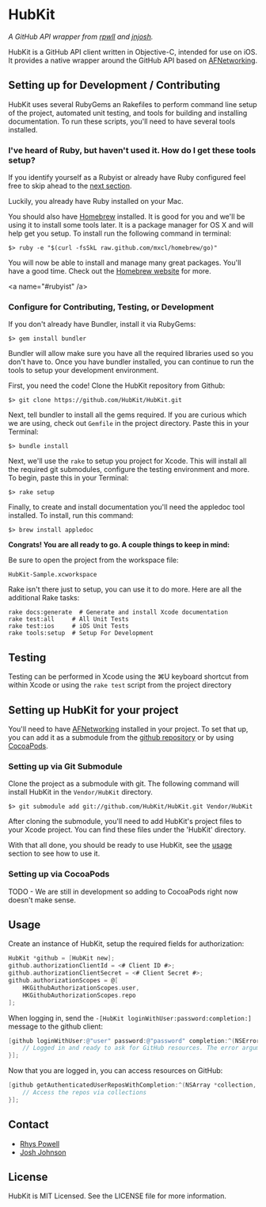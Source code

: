 # HubKit

*A GitHub API wrapper from [rpwll](http://github.com/rpwll) and [jnjosh](http://github.com/jnjosh).*

HubKit is a GitHub API client written in Objective-C, intended for use on iOS. It provides a native wrapper around the GitHub API based on [AFNetworking][afn].

## Setting up for Development / Contributing

HubKit uses several RubyGems an Rakefiles to perform command line setup of the project, automated unit testing, and tools for building and installing documentation. To run these scripts, you'll need to have several tools installed. 

### I've heard of Ruby, but haven't used it. How do I get these tools setup? ###

If you identify yourself as a Rubyist or already have Ruby configured feel free to skip ahead to the [next section](#rubyist).

Luckily, you already have Ruby installed on your Mac.

You should also have [Homebrew](http://mxcl.github.com/homebrew) installed. It is good for you and we'll be using it to install some tools later. It is a package manager for OS X and will help get you setup. To install run the following command in terminal:

    $> ruby -e "$(curl -fsSkL raw.github.com/mxcl/homebrew/go)"

You will now be able to install and manage many great packages. You'll have a good time. Check out the [Homebrew website](http://mxcl.github.com/homebrew/) for more.

<a name="#rubyist" /a>
### Configure for Contributing, Testing, or Development

If you don't already have Bundler, install it via RubyGems:

    $> gem install bundler

Bundler will allow make sure you have all the required libraries used so you don't have to. Once you have bundler installed, you can continue to run the tools to setup your development environment.

First, you need the code! Clone the HubKit repository from Github:
    
    $> git clone https://github.com/HubKit/HubKit.git

Next, tell bundler to install all the gems required. If you are curious which we are using, check out `Gemfile` in the project directory. Paste this in your Terminal:

    $> bundle install

Next, we'll use the `rake` to setup you project for Xcode. This will install all the required git submodules, configure the testing environment and more. To begin, paste this in your Terminal:

    $> rake setup

Finally, to create and install documentation you'll need the appledoc tool installed. To install, run this command:

    $> brew install appledoc

__Congrats! You are all ready to go. A couple things to keep in mind:__

Be sure to open the project from the workspace file: 

    HubKit-Sample.xcworkspace

Rake isn't there just to setup, you can use it to do more. Here are all the additional Rake tasks:

    rake docs:generate  # Generate and install Xcode documentation
    rake test:all     # All Unit Tests
    rake test:ios     # iOS Unit Tests
    rake tools:setup  # Setup For Development

## Testing

Testing can be performed in Xcode using the ⌘U keyboard shortcut from within Xcode or using the `rake test` script from the project directory

## Setting up HubKit for your project

You'll need to have [AFNetworking](http://afnetworking.com) installed in your project. To set that up, you can add it as a submodule from the [github repository][afn] or by using [CocoaPods](http://cocoapods.org).

### Setting up via Git Submodule

Clone the project as a submodule with git. The following command will install HubKit in the `Vendor/HubKit` directory.

    $> git submodule add git://github.com/HubKit/HubKit.git Vendor/HubKit

After cloning the submodule, you'll need to add HubKit's project files to your Xcode project. You can find these files under the 'HubKit' directory.

With that all done, you should be ready to use HubKit, see the [usage](#usage) section to see how to use it.

### Setting up via CocoaPods

TODO - We are still in development so adding to CocoaPods right now doesn't make sense. 

## Usage

Create an instance of HubKit, setup the required fields for authorization:

```objective-c
HubKit *github = [HubKit new];
github.authorizationClientId = <# Client ID #>;
github.authorizationClientSecret = <# Client Secret #>;
github.authorizationScopes = @[
    HKGithubAuthorizationScopes.user,
    HKGithubAuthorizationScopes.repo
];
```

When logging in, send the `-[HubKit loginWithUser:password:completion:]` message to the github client:

```objective-c
[github loginWithUser:@"user" password:@"password" completion:^(NSError *error) {
    // Logged in and ready to ask for GitHub resources. The error argument is sent if something goes wrong, otherwise it is nil.
}];
```

Now that you are logged in, you can access resources on GitHub:

```objective-c
[github getAuthenticatedUserReposWithCompletion:^(NSArray *collection, NSError *error) {
    // Access the repos via collections
}];
```

## Contact

- [Rhys Powell](http://github.com/rpwll)
- [Josh Johnson](http://github.com/jnjosh)

## License

HubKit is MIT Licensed. See the LICENSE file for more information.

[afn]: https://github.com/AFNetworking/AFNetworking
